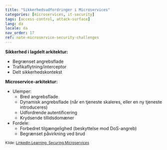 ```yaml
---
title: "Sikkerhedsudfordringer i Microservices"
categories: [microservices, it-security]
tags: [access-control, attack-surface]
lang: da
locale: da
nav_order: 17
ref: note-microservice-security-challenges
---
```

**Sikkerhed i lagdelt arkitektur:**

- Begrænset angrebsflade  
- Trafikaflytning/interceptor  
- Delt sikkerhedskontekst  

**Microservice-arkitektur:**

- Ulemper:  
    - Bred angrebsflade  
    - Dynamisk angrebsflade (når en tjeneste skaleres, eller en ny tjeneste introduceres)  
    - Udfordrende autentificering  
    - Krydsende tillidsdomæner  
- Fordele:  
    - Forbedret tilgængelighed (beskyttelse mod DoS-angreb)  
    - Begrænset påvirkning ved brud  

<small> Kilde: [LinkedIn Learning: Securing Microservices](https://www.linkedin.com/learning/microservices-security/securing-microservices?contextUrn=urn%3Ali%3AlyndaLearningPath%3A645bcd56498e6459e79b3c71&resume=false&u=57075649)</small>